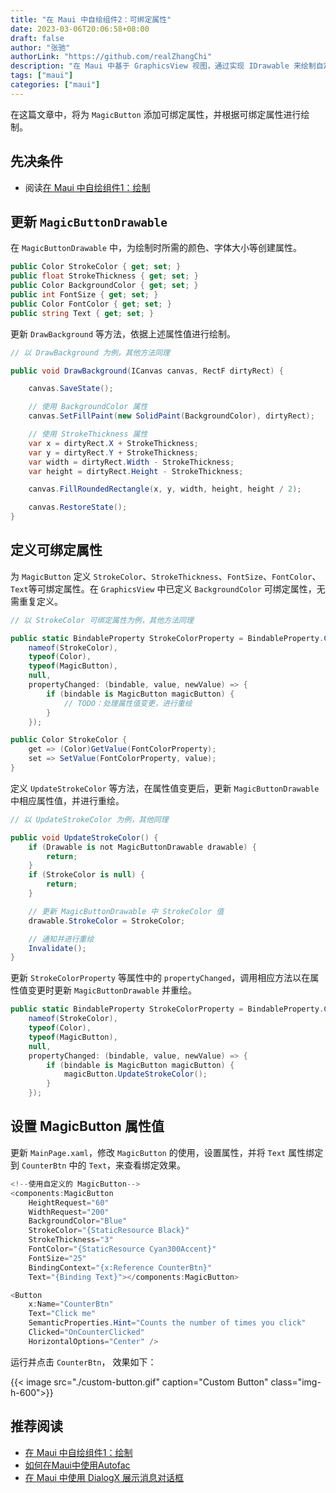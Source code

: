 ```yaml
---
title: "在 Maui 中自绘组件2：可绑定属性"
date: 2023-03-06T20:06:58+08:00
draft: false
author: "张驰"
authorLink: "https://github.com/realZhangChi"
description: "在 Maui 中基于 GraphicsView 视图，通过实现 IDrawable 来绘制自定义组件"
tags: ["maui"]
categories: ["maui"]
---
```


在这篇文章中，将为 `MagicButton` 添加可绑定属性，并根据可绑定属性进行绘制。

## 先决条件

- 阅读[在 Maui 中自绘组件1：绘制](https://zhangchi.io/posts/custom-component-in-maui-1/)

## 更新 `MagicButtonDrawable`

在 `MagicButtonDrawable` 中，为绘制时所需的颜色、字体大小等创建属性。

``` csharp
public Color StrokeColor { get; set; }
public float StrokeThickness { get; set; }
public Color BackgroundColor { get; set; }
public int FontSize { get; set; }
public Color FontColor { get; set; }
public string Text { get; set; }
```

更新 `DrawBackground` 等方法，依据上述属性值进行绘制。

``` csharp
// 以 DrawBackground 为例，其他方法同理

public void DrawBackground(ICanvas canvas, RectF dirtyRect) {

    canvas.SaveState();

    // 使用 BackgroundColor 属性
    canvas.SetFillPaint(new SolidPaint(BackgroundColor), dirtyRect);

    // 使用 StrokeThickness 属性
    var x = dirtyRect.X + StrokeThickness;
    var y = dirtyRect.Y + StrokeThickness;
    var width = dirtyRect.Width - StrokeThickness;
    var height = dirtyRect.Height - StrokeThickness;

    canvas.FillRoundedRectangle(x, y, width, height, height / 2);

    canvas.RestoreState();
}
```

## 定义可绑定属性

为 `MagicButton` 定义 `StrokeColor`、`StrokeThickness`、`FontSize`、`FontColor`、`Text`等可绑定属性。在 `GraphicsView` 中已定义 `BackgroundColor` 可绑定属性，无需重复定义。

``` csharp
// 以 StrokeColor 可绑定属性为例，其他方法同理

public static BindableProperty StrokeColorProperty = BindableProperty.Create(
    nameof(StrokeColor),
    typeof(Color),
    typeof(MagicButton),
    null,
    propertyChanged: (bindable, value, newValue) => {
        if (bindable is MagicButton magicButton) {
            // TODO：处理属性值变更，进行重绘
        }
    });

public Color StrokeColor {
    get => (Color)GetValue(FontColorProperty);
    set => SetValue(FontColorProperty, value);
}
```

定义 `UpdateStrokeColor` 等方法，在属性值变更后，更新 `MagicButtonDrawable` 中相应属性值，并进行重绘。

``` csharp
// 以 UpdateStrokeColor 为例，其他同理

public void UpdateStrokeColor() {
    if (Drawable is not MagicButtonDrawable drawable) {
        return;
    }
    if (StrokeColor is null) {
        return;
    }

    // 更新 MagicButtonDrawable 中 StrokeColor 值
    drawable.StrokeColor = StrokeColor;

    // 通知并进行重绘
    Invalidate();
}

```

更新 `StrokeColorProperty` 等属性中的 `propertyChanged`，调用相应方法以在属性值变更时更新 `MagicButtonDrawable` 并重绘。

``` csharp
public static BindableProperty StrokeColorProperty = BindableProperty.Create(
    nameof(StrokeColor),
    typeof(Color),
    typeof(MagicButton),
    null,
    propertyChanged: (bindable, value, newValue) => {
        if (bindable is MagicButton magicButton) {
            magicButton.UpdateStrokeColor();
        }
    });
```

## 设置 MagicButton 属性值

更新 `MainPage.xaml`，修改 `MagicButton` 的使用，设置属性，并将 `Text` 属性绑定到 `CounterBtn` 中的 `Text`，来查看绑定效果。

``` csharp
<!--使用自定义的 MagicButton-->
<components:MagicButton
    HeightRequest="60"
    WidthRequest="200"
    BackgroundColor="Blue"
    StrokeColor="{StaticResource Black}"
    StrokeThickness="3"
    FontColor="{StaticResource Cyan300Accent}"
    FontSize="25"
    BindingContext="{x:Reference CounterBtn}"
    Text="{Binding Text}"></components:MagicButton>

<Button
    x:Name="CounterBtn"
    Text="Click me"
    SemanticProperties.Hint="Counts the number of times you click"
    Clicked="OnCounterClicked"
    HorizontalOptions="Center" />
```

运行并点击 `CounterBtn`， 效果如下：

{{< image src="./custom-button.gif" caption="Custom Button" class="img-h-600">}}

## 推荐阅读

- [在 Maui 中自绘组件1：绘制](https://zhangchi.io/posts/custom-component-in-maui-1/)
- [如何在Maui中使用Autofac](https://zhangchi.io/posts/use-autofac-in-maui/)
- [在 Maui 中使用 DialogX 展示消息对话框](https://zhangchi.io/posts/use-dialogx-in-maui/)
